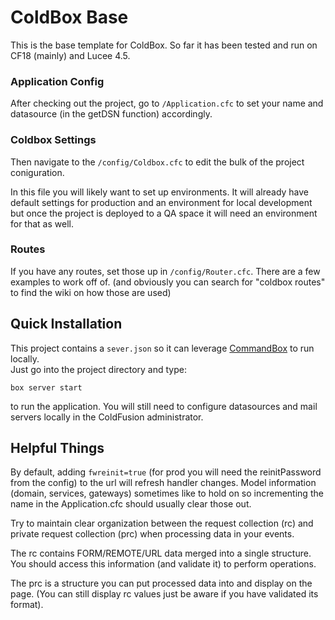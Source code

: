 # ColdBox Base

This is the base template for ColdBox. So far it has been tested and run on CF18 (mainly) and Lucee 4.5. 


### Application Config
After checking out the project, go to `/Application.cfc` to set your name and datasource (in the getDSN function) accordingly.


### Coldbox Settings
Then navigate to the `/config/Coldbox.cfc` to edit the bulk of the project coniguration. 

In this file you will likely want to set up environments. It will already have default settings for production and an environment for local development but once the project is deployed to a QA space it will need an environment for that as well.


### Routes
If you have any routes, set those up in `/config/Router.cfc`. There are a few examples to work off of. (and obviously you can search for "coldbox routes" to find the wiki on how those are used) 

## Quick Installation

This project contains a `sever.json` so it can leverage [CommandBox](http://www.ortussolutions.com/products/commandbox) to run locally.  
Just go into the project directory and type:

```
box server start
```

to run the application. You will still need to configure datasources and mail servers locally in the ColdFusion administrator.

## Helpful Things
By default, adding `fwreinit=true` (for prod you will need the reinitPassword from the config) to the url will refresh handler changes. Model information (domain, services, gateways) sometimes like to hold on so incrementing the name in the Application.cfc should usually clear those out.
  
Try to maintain clear organization between the request collection (rc) and private request collection (prc) when processing data in your events.

The rc contains FORM/REMOTE/URL data merged into a single structure. You should access this information (and validate it) to perform operations.

The prc is a structure you can put processed data into and display on the page. (You can still display rc values just be aware if you have validated its format). 